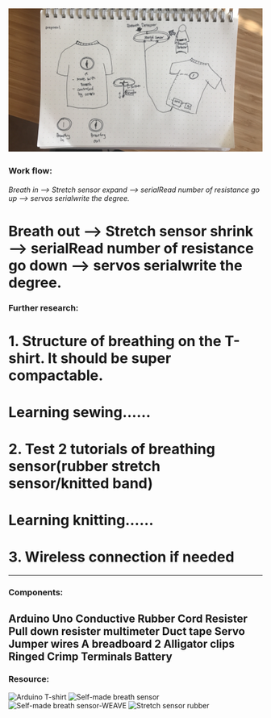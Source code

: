 
![](https://github.com/danqian/mechatronic-2019/blob/master/Final%20Project/Proposal/proposal.png)
--------------------------------------------------------------------------------------------------------------------
### Work flow:
###### Breath in --> Stretch sensor expand --> serialRead number of resistance go up --> servos serialwrite the degree.

# Breath out --> Stretch sensor shrink --> serialRead number of resistance go down --> servos serialwrite the degree.

### Further research:

# 1. Structure of breathing on the T-shirt. It should be super compactable.
# Learning sewing……
# 2. Test 2 tutorials of breathing sensor(rubber stretch sensor/knitted band)
# Learning knitting……
# 3. Wireless connection if needed
--------------------------------------------------------------------------------------------------------------------	
### Components:

Arduino Uno
Conductive Rubber Cord
Resister
Pull down resister
multimeter
Duct tape
Servo
Jumper wires
A breadboard
 2 Alligator clips
Ringed Crimp Terminals
Battery
--------------------------------------------------------------------------------------------------------------------
### Resource:

![Arduino T-shirt](https://create.arduino.cc/projecthub/Maddy/tv-tee-shirt-da8fb4?ref=tag&ref_id=wearables&offset=22)
![Self-made breath sensor](https://www.instructables.com/id/Quick-and-dirty-Respiration-Sensor/)
![Self-made breath sensor-WEAVE](https://www.instructables.com/id/DIY-Breath-Sensor-with-Arduino-Conductive-Knitted-/)
![Stretch sensor rubber](https://www.adafruit.com/product/519)
